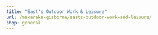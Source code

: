 ```yaml
---
title: "East's Outdoor Work & Leisure"
url: /makaraka-gisborne/easts-outdoor-work-and-leisure/
shop: general
---
```

